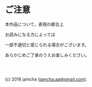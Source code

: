 # ご注意

本作品について，表現の都合上

お読みになる方によっては

一部不適切と感じられる場合がございます。

あらかじめご了承のうえお楽しみください。

<br>
<br>

(c) 2018 jamcha (jamcha.aa@gmail.com).
